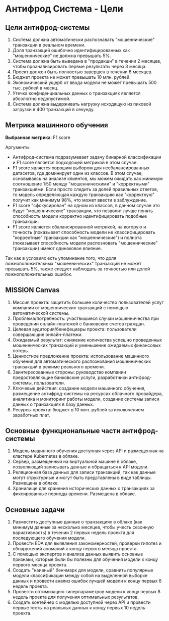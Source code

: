# Антифрод Система - Цели

## Цели антифрод-системы

1. Система должна автоматически распознавать "мошеннические" транзакции в реальном времени.
2. Доля транзакций ошибочно идентифицированных как "мошеннические" не должна превышать 5%.
3. Система должна быть выведена в "продакшн" в течении 2 месяцев, чтобы проанализировать первые результаты через 3 месяца.
4. Проект должен быть полностью завершен в течении 6 месяцев.
5. Бюджет проекта не может превышать 10 млн. рублей.
6. Экономический ущерб от ввода модели не может превышать 500 тыс. рублей в месяц.
7. Утечка конфиденциальных данных о транзакциях является абсолютно недопустимой.
8. Система должна выдерживать нагрузку исходящую из пиковой загрузки в 400 транзакций в секунду.

## Метрика машинного обучения

**Выбранная метрика**: F1 score

Аргументы:
  - Антифрод-система подразумевает задачу бинарной классификации и F1 score является подходящей метрикой в этом случае.
  - F1 score является хорошим выбором для несбалансированных датасетов, где доминирует один из классов. В этом случае, основываясь на анализе клиентов, мы можем ожидать как минимум соотношение 1:50 между "мошенническими" и "корректными" транзакциями. Если просто следить за долей правильных ответов, то модель определяющая каждую транзакцию как "корректную" получит как минимум 98%, что может ввести в заблуждение.
  - F1 score "сфокусирован" на одном из классов, в данном случае это будут "мошеннические" транзакции, что позволит лучше понять способность модели корректно идентифицировать подобные транзакции.
  - F1 score является сбалансированной метрикой, на которую и точность (показывает способность модели не классифицировать "корректные" транзакции как "мошеннические") и полнота (показывает способность модели распозновать "мошеннические" транзакции) имеют одинаковое влияние.

Так как в условиях есть упоминание того, что доля ложноположительных "мошеннических" транзакций не может превышать 5%, также следует наблюдать за точностью или долей ложноположительных ошибок. 

## MISSION Canvas

1. Миссия проекта: защитить большее количество пользователей услуг компании от мошеннических транзакций с помощью автоматической системы.
2. Проблема/потребность: участвишиеся случаи мошенничества при проведении онлайн-платежей с банковских счетов граждан.
3. Целевая аудитория/бенефециары проекта: пользователи совершающие онлайн-платежи.
4. Ожидаемый результат: снижение количества успешно проведенных мошеннических транзакций и уменьшение ожидаемых финансовых потерь. 
5. Ценностное предложение проекта: использование машинного обучения для автоматического распознования мошеннических транзакций в режиме реального времени.
6. Заинтересованные стороны: руководство компании предостовляющие банковские услуги, разработчики антифрод-системы, пользователи.
7. Ключевые действия: создание модели машинного обучения, размещение антифрод-системы на ресурсах облачного провайдера, аналитика и мониторинг работы модели, создание системы записи данных о транзакциях в базу данных.
8. Ресурсы проекта: бюджет в 10 млн. рублей за исключением заработных плат.

## Основные функциональные части антифрод-системы

1. Модель машинного обучения доступная через API и размещенная на кластере Kubernetes в облаке.
2. Сервер, размещенный на виртуальной машине в облаке, позволяющий записывать данные и обращаться к API модели.
3. Реляционная база данных для записи транзакций, так как данные могут структурные и могут быть представлены в виде таблицы. Размещена в облаке.
4. Хранилище для хранения исторических данных о транзакциях за фиксированные периоды времени. Размещена в облаке.

## Основные задачи

1. Разместить доступные данные о транзакциях в облаке (как минимум данные за несколько месяцев, чтобы учесть сезонную вариативность) в течении 2 первых недель проекта для последующего обучения модели.
2. Провести EDA для выявления закономерностей, проверки гипотез и обнаружений аномалий к концу первого месяца проекта.
3. С помощью экспертов и анализа данных выявить основные признаки, которые были бы полезны для обучения модели к концу первого месяца проекта.
4. Создать "наивный" бенчмарк для модели, сравнить популярные модели классификации между собой на выделенной выборке данных и провести анализ ошибок лучшей модели к концу первых 6 недель проекта.
5. Провести оптимизацию гиперпараметров модели к концу первых 8 недель проекта для получения оптимальных результатов.
6. Создать контейнер с моделью доступной через API и провести первые тесты на реальных данных к концу первых 10 недель проекта.




